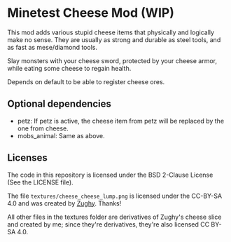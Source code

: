 # Minetest Cheese Mod (WIP)
This mod adds various stupid cheese items that physically and logically make no sense.
They are usually as strong and durable as steel tools, and as fast as mese/diamond tools.

Slay monsters with your cheese sword, protected by your cheese armor, while eating
some cheese to regain health.

Depends on default to be able to register cheese ores.

## Optional dependencies
* petz: If petz is active, the cheese item from petz will be replaced by the one from cheese.
* mobs_animal: Same as above.

## Licenses
The code in this repository is licensed under the BSD 2-Clause License
(See the LICENSE file).

The file `textures/cheese_cheese_lump.png` is licensed under the CC-BY-SA 4.0
and was created by [Zughy](https://github.com/Zughy). Thanks!

All other files in the textures folder are derivatives of Zughy's cheese slice and
created by me; since they're derivatives, they're also licensed CC BY-SA 4.0.
